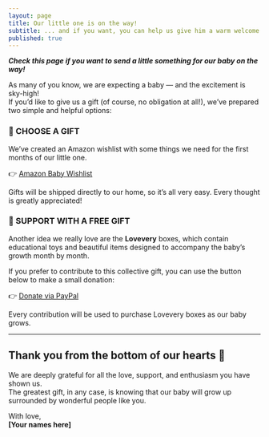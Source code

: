 ```yaml
---
layout: page
title: Our little one is on the way!
subtitle: ... and if you want, you can help us give him a warm welcome 💙
published: true
---
```


**_Check this page if you want to send a little something for our baby on the way!_**

As many of you know, we are expecting a baby — and the excitement is sky-high!  
If you’d like to give us a gift (of course, no obligation at all!), we’ve prepared two simple and helpful options:

### 🎁 CHOOSE A GIFT  
We’ve created an Amazon wishlist with some things we need for the first months of our little one.

👉 [Amazon Baby Wishlist](https://www.amazon.de/baby-reg/antonioken-iannillo-martina-florio-november-2025-luxembourg/2HPEPP4JMTXGT)

Gifts will be shipped directly to our home, so it’s all very easy. Every thought is greatly appreciated!

### 💙 SUPPORT WITH A FREE GIFT  
Another idea we really love are the **Lovevery** boxes, which contain educational toys and beautiful items designed to accompany the baby’s growth month by month.

If you prefer to contribute to this collective gift, you can use the button below to make a small donation:

👉 [Donate via PayPal](https://www.paypal.com/donate?campaign_id=V6HKGDTHFH7MC)

Every contribution will be used to purchase Lovevery boxes as our baby grows.

---

## Thank you from the bottom of our hearts 💙

We are deeply grateful for all the love, support, and enthusiasm you have shown us.  
The greatest gift, in any case, is knowing that our baby will grow up surrounded by wonderful people like you.

With love,  
**[Your names here]**
